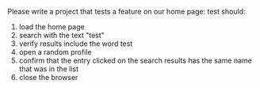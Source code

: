 Please write a project that tests a feature on our home page:
test should:
1) load the home page
2) search with the text "test"
3) verify results include the word test
4) open a random profile
5) confirm that the entry clicked on the search results has the same name that was in the list
6) close the browser

